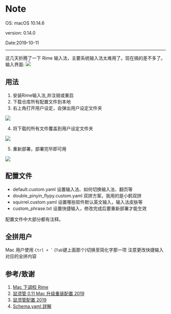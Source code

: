 # Note
  OS: macOS 10.14.6
  
  version: 0.14.0
  
  Date:2019-10-11
  
  ----
  
  这几天折腾了一下 Rime 输入法，主要系统输入法太难用了。现在搞的差不多了。输入界面:
  ![](https://wang-1258168870.cos.ap-guangzhou.myqcloud.com/pic/2019-10-11-RoMhx5.png)
  
  ## 用法
  1. 安装Rime输入法,并注销或重启
  2. 下载仓库所有配置文件到本地
  3. 右上角打开用户设定，会弹出用户设定文件夹
  
  ![](https://wang-1258168870.cos.ap-guangzhou.myqcloud.com/pic/2019-10-11-1lAuOL.png)
  
  4. 将下载的所有文件覆盖到用户设定文件夹
  
  ![](https://wang-1258168870.cos.ap-guangzhou.myqcloud.com/pic/2019-10-11-Ry5ZfG.png)
  
  5. 重新部署，部署完毕即可用
  
  ![](https://wang-1258168870.cos.ap-guangzhou.myqcloud.com/pic/2019-10-11-7TutoO.png)
  
  ## 配置文件
  - default.custom.yaml 设置输入法、如何切换输入法、翻页等
  - double_pinyin_flypy.custom.yaml 双拼方案，我用的是小鹤双拼
  - squirrel.custom.yaml 设置哪些软件默认英文输入，输入法皮肤等
  - custom_phrase.txt 设置快捷输入，修改完成后要重新部署才能生效

  配置文件中大部分都有注释。

  ## 全拼用户
  Mac 用户使用 <code>Ctrl + &#96;</code> (`Tab`键上面那个)切换至简化字那一项
  注意更改快捷输入对应的全拼内容
  
  ## 参考/致谢
  1. [Mac 下调校 Rime](https://mritd.me/2019/03/23/oh-my-rime/)
  2. [鼠须管 0.11 Mac 升级重装配置 2019](https://github.com/cnfeat/Rime)
  3. [鼠须管配置 2019](https://placeless.net/blog/rime-squirrel-customization-2019#article)
  4. [Schema.yaml 詳解](https://github.com/LEOYoon-Tsaw/Rime_collections/blob/master/Rime_description.md)
  
  
